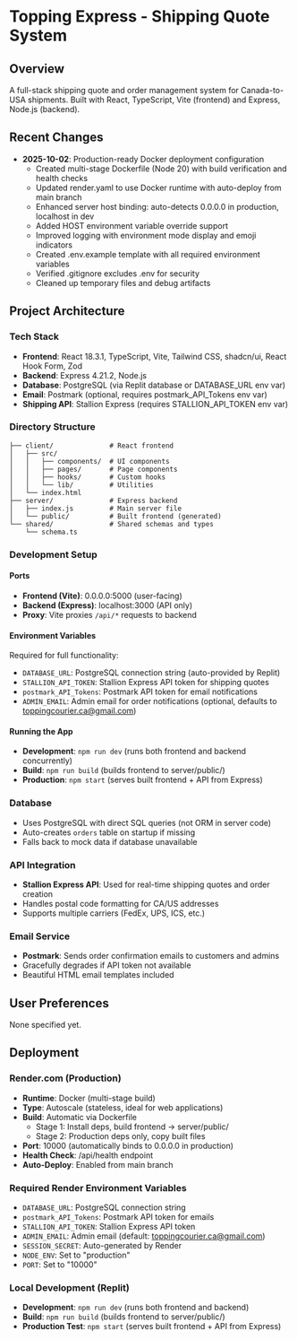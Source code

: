 # Topping Express - Shipping Quote System

## Overview
A full-stack shipping quote and order management system for Canada-to-USA shipments. Built with React, TypeScript, Vite (frontend) and Express, Node.js (backend).

## Recent Changes
- **2025-10-02**: Production-ready Docker deployment configuration
  - Created multi-stage Dockerfile (Node 20) with build verification and health checks
  - Updated render.yaml to use Docker runtime with auto-deploy from main branch
  - Enhanced server host binding: auto-detects 0.0.0.0 in production, localhost in dev
  - Added HOST environment variable override support
  - Improved logging with environment mode display and emoji indicators
  - Created .env.example template with all required environment variables
  - Verified .gitignore excludes .env for security
  - Cleaned up temporary files and debug artifacts

## Project Architecture

### Tech Stack
- **Frontend**: React 18.3.1, TypeScript, Vite, Tailwind CSS, shadcn/ui, React Hook Form, Zod
- **Backend**: Express 4.21.2, Node.js
- **Database**: PostgreSQL (via Replit database or DATABASE_URL env var)
- **Email**: Postmark (optional, requires postmark_API_Tokens env var)
- **Shipping API**: Stallion Express (requires STALLION_API_TOKEN env var)

### Directory Structure
```
├── client/              # React frontend
│   ├── src/
│   │   ├── components/  # UI components
│   │   ├── pages/       # Page components
│   │   ├── hooks/       # Custom hooks
│   │   └── lib/         # Utilities
│   └── index.html
├── server/              # Express backend
│   ├── index.js         # Main server file
│   └── public/          # Built frontend (generated)
└── shared/              # Shared schemas and types
    └── schema.ts
```

### Development Setup

#### Ports
- **Frontend (Vite)**: 0.0.0.0:5000 (user-facing)
- **Backend (Express)**: localhost:3000 (API only)
- **Proxy**: Vite proxies `/api/*` requests to backend

#### Environment Variables
Required for full functionality:
- `DATABASE_URL`: PostgreSQL connection string (auto-provided by Replit)
- `STALLION_API_TOKEN`: Stallion Express API token for shipping quotes
- `postmark_API_Tokens`: Postmark API token for email notifications
- `ADMIN_EMAIL`: Admin email for order notifications (optional, defaults to toppingcourier.ca@gmail.com)

#### Running the App
- **Development**: `npm run dev` (runs both frontend and backend concurrently)
- **Build**: `npm run build` (builds frontend to server/public/)
- **Production**: `npm start` (serves built frontend + API from Express)

### Database
- Uses PostgreSQL with direct SQL queries (not ORM in server code)
- Auto-creates `orders` table on startup if missing
- Falls back to mock data if database unavailable

### API Integration
- **Stallion Express API**: Used for real-time shipping quotes and order creation
- Handles postal code formatting for CA/US addresses
- Supports multiple carriers (FedEx, UPS, ICS, etc.)

### Email Service
- **Postmark**: Sends order confirmation emails to customers and admins
- Gracefully degrades if API token not available
- Beautiful HTML email templates included

## User Preferences
None specified yet.

## Deployment

### Render.com (Production)
- **Runtime**: Docker (multi-stage build)
- **Type**: Autoscale (stateless, ideal for web applications)
- **Build**: Automatic via Dockerfile
  - Stage 1: Install deps, build frontend → server/public/
  - Stage 2: Production deps only, copy built files
- **Port**: 10000 (automatically binds to 0.0.0.0 in production)
- **Health Check**: /api/health endpoint
- **Auto-Deploy**: Enabled from main branch

### Required Render Environment Variables
- `DATABASE_URL`: PostgreSQL connection string
- `postmark_API_Tokens`: Postmark API token for emails
- `STALLION_API_TOKEN`: Stallion Express API token
- `ADMIN_EMAIL`: Admin email (default: toppingcourier.ca@gmail.com)
- `SESSION_SECRET`: Auto-generated by Render
- `NODE_ENV`: Set to "production"
- `PORT`: Set to "10000"

### Local Development (Replit)
- **Development**: `npm run dev` (runs both frontend and backend)
- **Build**: `npm run build` (builds frontend to server/public/)
- **Production Test**: `npm start` (serves built frontend + API from Express)
